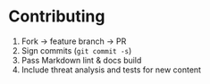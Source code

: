 # Contributing
1. Fork → feature branch → PR
2. Sign commits (`git commit -s`)
3. Pass Markdown lint & docs build
4. Include threat analysis and tests for new content
